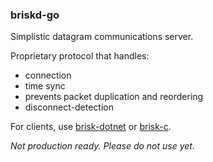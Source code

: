 ### briskd-go

Simplistic datagram communications server.

Proprietary protocol that handles:

* connection
* time sync
* prevents packet duplication and reordering
* disconnect-detection

For clients, use [brisk-dotnet](https://github.com/Piot/brisk-dotnet) or [brisk-c](https://github.com/Piot/brisk-c).

*Not production ready. Please do not use yet.*
